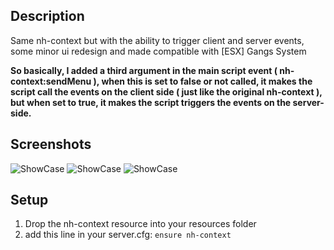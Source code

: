 ## Description
Same nh-context but with the ability to trigger client and server events, some minor ui redesign and made compatible with [ESX] Gangs System

**So basically, I added a third argument in the main script event ( nh-context:sendMenu ), when this is set to false or not called, it makes the script call the events  on the client side ( just like the original nh-context ), but when  set to true, it makes the script triggers the events on the server-side.**

## Screenshots

![ShowCase](https://user-images.githubusercontent.com/36258300/174438415-542ddb0e-e5fe-4c22-b9f2-f7363c934598.png)
![ShowCase](https://user-images.githubusercontent.com/36258300/174438397-9bb107e9-3b44-4092-acc5-798fe2028563.png)
![ShowCase](https://user-images.githubusercontent.com/36258300/174438424-abbef8c0-2504-4dce-9f02-9ecbad7297d7.png)

## Setup
1. Drop the nh-context resource into your resources folder
2. add this line in your server.cfg:
`ensure nh-context`
